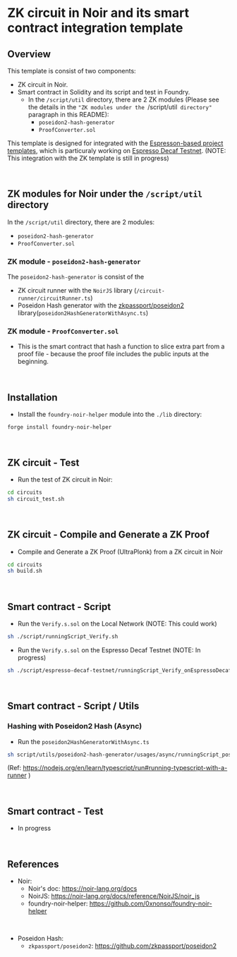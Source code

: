 # ZK circuit in Noir and its smart contract integration template

## Overview

This template is consist of two components:
- ZK circuit in Noir.
- Smart contract in Solidity and its script and test in Foundry.
  - In the `/script/util` directory, there are 2 ZK modules (Please see the details in the `"ZK modules under the `/script/util` directory"` paragraph in this README):
    - `poseidon2-hash-generator`
    - `ProofConverter.sol`

This template is designed for integrated with the [Espresson-based project templates](https://github.com/masaun/noir-zk-template-for-espresso/tree/main/espresso), which is particuraly working on [Espresso Decaf Testnet](https://docs.espressosys.com/network/releases/testnets/decaf-testnet). (NOTE: This integration with the ZK template is still in progress)


<br>

## ZK modules for Noir under the `/script/util` directory

In the `/script/util` directory, there are 2 modules:
- `poseidon2-hash-generator`
- `ProofConverter.sol`
    
### ZK module - `poseidon2-hash-generator`
The `poseidon2-hash-generator` is consist of the 
- ZK circuit runner with the `NoirJS` library (`/circuit-runner/circuitRunner.ts`) 
- Poseidon Hash generator with the [zkpassport/poseidon2](https://github.com/zkpassport/poseidon2) library(`poseidon2HashGeneratorWithAsync.ts`)


### ZK module - `ProofConverter.sol`
- This is the smart contract that hash a function to slice extra part from a proof file - because the proof file includes the public inputs at the beginning.



<br>

## Installation
- Install the `foundry-noir-helper` module into the `./lib` directory:
```
forge install foundry-noir-helper
```

<br>

## ZK circuit - Test

- Run the test of ZK circuit in Noir:
```bash
cd circuits
sh circuit_test.sh
```

<br>

## ZK circuit - Compile and Generate a ZK Proof

- Compile and Generate a ZK Proof (UltraPlonk) from a ZK circuit in Noir
```bash
cd circuits
sh build.sh
```

<br>

## Smart contract - Script
- Run the `Verify.s.sol` on the Local Network (NOTE: This could work)
```bash
sh ./script/runningScript_Verify.sh
```

- Run the `Verify.s.sol` on the Espresso Decaf Testnet (NOTE: In progress)
```bash
sh ./script/espresso-decaf-testnet/runningScript_Verify_onEspressoDecafTestnet.sh
```

<br>

## Smart contract - Script / Utils

### Hashing with Poseidon2 Hash (Async)
- Run the `poseidon2HashGeneratorWithAsync.ts`
```bash
sh script/utils/poseidon2-hash-generator/usages/async/runningScript_poseidon2HashGeneratorWithAsync.sh
```
(Ref: https://nodejs.org/en/learn/typescript/run#running-typescript-with-a-runner )

<br>

## Smart contract - Test 
- In progress

<br>

## References

- Noir:
  - Noir's doc: https://noir-lang.org/docs
  - NoirJS: https://noir-lang.org/docs/reference/NoirJS/noir_js
  - foundry-noir-helper: https://github.com/0xnonso/foundry-noir-helper

<br>

- Poseidon Hash:
  - `zkpassport/poseidon2`: https://github.com/zkpassport/poseidon2
